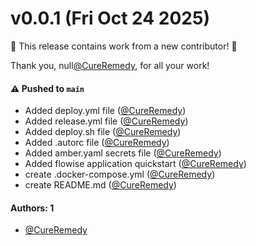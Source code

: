 # v0.0.1 (Fri Oct 24 2025)

:tada: This release contains work from a new contributor! :tada:

Thank you, null[@CureRemedy](https://github.com/CureRemedy), for all your work!

#### ⚠️ Pushed to `main`

- Added deploy.yml file ([@CureRemedy](https://github.com/CureRemedy))
- Added release.yml file ([@CureRemedy](https://github.com/CureRemedy))
- Added deploy.sh file ([@CureRemedy](https://github.com/CureRemedy))
- Added .autorc file ([@CureRemedy](https://github.com/CureRemedy))
- Added amber.yaml secrets file ([@CureRemedy](https://github.com/CureRemedy))
- Added flowise application quickstart ([@CureRemedy](https://github.com/CureRemedy))
- create .docker-compose.yml ([@CureRemedy](https://github.com/CureRemedy))
- create README.md ([@CureRemedy](https://github.com/CureRemedy))

#### Authors: 1

- [@CureRemedy](https://github.com/CureRemedy)
